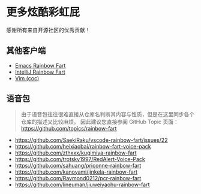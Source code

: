 # 更多炫酷彩虹屁

感谢所有来自开源社区的优秀贡献！

## 其他客户端

* [Emacs Rainbow Fart](https://github.com/stardiviner/emacs-rainbow-fart)
* [IntelliJ Rainbow Fart](https://github.com/izhangzhihao/intellij-rainbow-fart)
* [Vim (coc)](https://github.com/iamcco/coc-rainbow-fart)

## 语音包

> 由于语音包往往很难直接从仓库名判断其内容与性质，但是在这里同步各个仓库的描述又比较麻烦。
> 因此建议您直接参阅 GitHub Topic 页面：https://github.com/topics/rainbow-fart

* https://github.com/SaekiRaku/vscode-rainbow-fart/issues/22
* https://github.com/heixiaobai/rainbow-fart-voice-pack
* https://github.com/zthxxx/kugimiya-rainbow-fart
* https://github.com/trotsky1997/RedAlert-Voice-Pack
* https://github.com/sahuang/priconne-rainbow-fart
* https://github.com/kanoyami/jinkela-rainbow-fart
* https://github.com/Raymond0212/pcr-rainbow-fart
* https://github.com/lineuman/jiuweiyaohu-rainbow-fart
